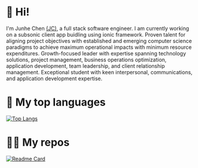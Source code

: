 # 👋 Hi!

I'm Junhe Chen [(JC)](https://bio.junhechen.com), a full stack software engineer. I am currently working on a subsonic client app buidling using ionic framework. Proven talent for aligning project objectives with established and emerging computer science paradigms to achieve maximum operational impacts with minimum resource expenditures. Growth-focused leader with expertise spanning technology solutions, project management, business operations optimization, application development, team leadership, and client relationship management. Exceptional student with keen interpersonal, communications, and application development expertise.
# 🔭 My top languages
[![Top Langs](https://github-readme-stats.vercel.app/api/top-langs/?username=junhe-chen-9)](https://github.com/Junhe-Chen-9)

# 🧑‍💻 My repos
[![Readme Card](https://github-readme-stats.vercel.app/api/pin/?username=junhe-chen-9&repo=Foody)](https://github.com/Junhe-Chen-9/Foody)
<!--
**Junhe-Chen-9/Junhe-Chen-9** is a ✨ _special_ ✨ repository because its `README.md` (this file) appears on your GitHub profile.

Here are some ideas to get you started:

- 🔭 I’m currently working on ...
- 🌱 I’m currently learning ...
- 👯 I’m looking to collaborate on ...
- 🤔 I’m looking for help with ...
- 💬 Ask me about ...
- 📫 How to reach me: ...
- 😄 Pronouns: ...
- ⚡ Fun fact: ...
-->
